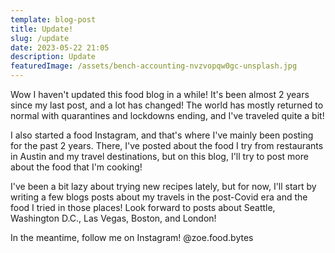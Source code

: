 ```yaml
---
template: blog-post
title: Update!
slug: /update
date: 2023-05-22 21:05
description: Update
featuredImage: /assets/bench-accounting-nvzvopqw0gc-unsplash.jpg
---
```

W﻿ow I haven't updated this food blog in a while!  It's been almost 2 years since my last post, and a lot has changed! The world has mostly returned to normal with quarantines and lockdowns ending, and I've traveled quite a bit! 

I also started a food Instagram, and that's where I've mainly been posting for the past 2 years. There, I've posted about the food I try from restaurants in Austin and my travel destinations, but on this blog, I'll try to post more about the food that I'm cooking! 

I﻿'ve been a bit lazy about trying new recipes lately, but for now, I'll start by writing a few blogs posts about my travels in the post-Covid era and the food I tried in those places! Look forward to posts about Seattle, Washington D.C., Las Vegas, Boston, and London! 

In the meantime, follow me on Instagram! @zoe.food.bytes